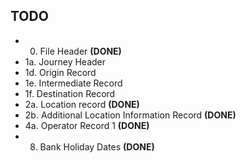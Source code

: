 ## TODO

* 0. File Header **(DONE)**
* 1a. Journey Header
* 1d. Origin Record
* 1e. Intermediate Record
* 1f. Destination Record
* 2a. Location record **(DONE)**
* 2b. Additional Location Information Record **(DONE)**
* 4a. Operator Record 1 **(DONE)**
* 8. Bank Holiday Dates **(DONE)**



